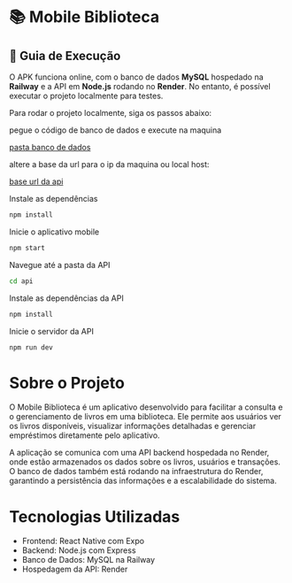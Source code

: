 # 📚 Mobile Biblioteca

## 🚀 Guia de Execução

O APK funciona online, com o banco de dados **MySQL** hospedado na **Railway** e a API em **Node.js** rodando no **Render**. No entanto, é possível executar o projeto localmente para testes.

Para rodar o projeto localmente, siga os passos abaixo:

pegue o código de banco de dados e execute na maquina

[pasta banco de dados](/bancoDeDaodos/banco%20de%20dados.sql)


altere a base da url para o ip da maquina ou local host:

[base url da api](/config-rota-api/config.ts)

Instale as dependências
```bash
npm install
```
Inicie o aplicativo mobile

```bash
npm start
```

Navegue até a pasta da API
```bash
cd api
```
Instale as dependências da API
```bash
npm install
```

Inicie o servidor da API
```bash
npm run dev
```


# Sobre o Projeto
O Mobile Biblioteca é um aplicativo desenvolvido para facilitar a consulta e o gerenciamento de livros em uma biblioteca. Ele permite aos usuários ver os livros disponíveis, visualizar informações detalhadas e gerenciar empréstimos diretamente pelo aplicativo.

A aplicação se comunica com uma API backend hospedada no Render, onde estão armazenados os dados sobre os livros, usuários e transações. O banco de dados também está rodando na infraestrutura do Render, garantindo a persistência das informações e a escalabilidade do sistema.

# Tecnologias Utilizadas
- Frontend: React Native com Expo
- Backend: Node.js com Express
- Banco de Dados: MySQL na Railway
- Hospedagem da API: Render